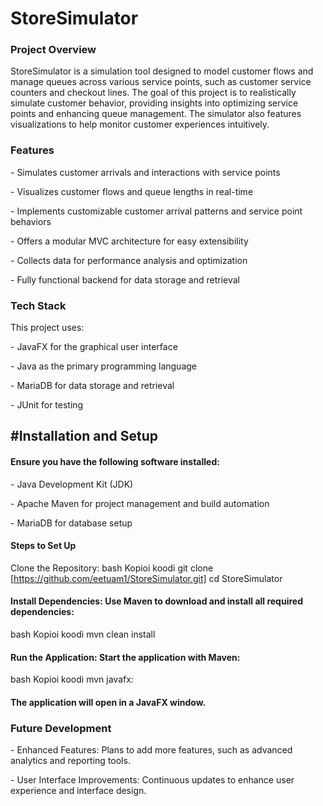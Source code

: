 # StoreSimulator
### Project Overview
StoreSimulator is a simulation tool designed to model customer flows and manage queues across various service points, such as customer service counters and checkout lines. The goal of this project is to realistically simulate customer behavior, providing insights into optimizing service points and enhancing queue management. The simulator also features visualizations to help monitor customer experiences intuitively.

### Features
<p> - Simulates customer arrivals and interactions with service points</p>
<p> - Visualizes customer flows and queue lengths in real-time</p>
<p> - Implements customizable customer arrival patterns and service point behaviors</p>
<p> - Offers a modular MVC architecture for easy extensibility</p>
<p> - Collects data for performance analysis and optimization</p>
<p> - Fully functional backend for data storage and retrieval</p>

### Tech Stack
This project uses:
<p> - JavaFX for the graphical user interface</p>
<p> - Java as the primary programming language</p>
<p> - MariaDB for data storage and retrieval</p>
<p> - JUnit for testing</p>

## #Installation and Setup
#### Ensure you have the following software installed:

<p> - Java Development Kit (JDK)</p>
<p> - Apache Maven for project management and build automation</p>
<p> - MariaDB for database setup</p>

#### Steps to Set Up
Clone the Repository:
bash
Kopioi koodi
git clone [https://github.com/eetuam1/StoreSimulator.git]
cd StoreSimulator

#### Install Dependencies: Use Maven to download and install all required dependencies:
bash
Kopioi koodi
mvn clean install

#### Run the Application: Start the application with Maven:
bash
Kopioi koodi
mvn javafx:

#### The application will open in a JavaFX window.

### Future Development
<p> - Enhanced Features: Plans to add more features, such as advanced analytics and reporting tools.</p>
<p> - User Interface Improvements: Continuous updates to enhance user experience and interface design.</p>
